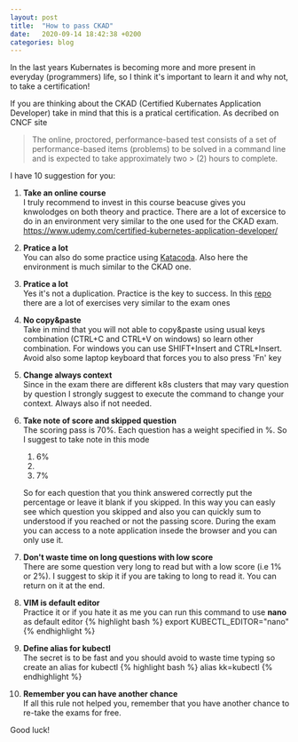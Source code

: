 ```yaml
---
layout: post
title:  "How to pass CKAD"
date:   2020-09-14 18:42:38 +0200
categories: blog
---
```

In the last years Kubernates is becoming more and more present in everyday (programmers) life, so I think it's important to learn it and why not, to take a certification!

If you are thinking about the CKAD (Certified Kubernates Application Developer) take in mind that this is a pratical certification. As decribed on CNCF site 

> The online, proctored, performance-based test consists of a set of performance-based items (problems) to be solved in a command line and is expected to take approximately two > (2) hours to complete.

I have 10 suggestion for you:

1. **Take an online course** \
    I truly recommend to invest in this course beacuse gives you knwolodges on both theory and practice. There are a lot of excersice to do in an environment very similar to the one used for the CKAD exam. https://www.udemy.com/certified-kubernetes-application-developer/
2. **Pratice a lot** \
    You can also do some practice using [Katacoda](https://www.katacoda.com/). Also here the environment is much similar to the CKAD one.
3. **Pratice a lot** \
    Yes it's not a duplication. Practice is the key to success. In this [repo](https://github.com/dgkanatsios/CKAD-exercises) there are a lot of exercises very similar to the exam ones
4. **No copy&paste** \
    Take in mind that you will not able to copy&paste using usual keys combination (CTRL+C and CTRL+V on windows) so learn other combination. For windows you can use SHIFT+Insert and CTRL+Insert. Avoid also some laptop keyboard that forces you to also press 'Fn' key
5. **Change always context** \
   Since in the exam there are different k8s clusters that may vary question by question I strongly suggest to execute the command to change your context. Always also if not needed. 
6. **Take note of score and skipped question** \
    The scoring pass is 70%. Each question has a weight specified in %. So I suggest to take note in this mode
    1. 6%
    2. 
    3. 7%
    
    So for each question that you think answered correctly put the percentage or leave it blank if you skipped. In this way you can easly see which question you skipped and also you can quickly sum to understood if you reached or not the passing score. During the exam you can access to a note application insede the browser and you can only use it. 

7. **Don't waste time on long questions with low score** \
   There are some question very long to read but with a low score (i.e 1% or 2%). I suggest to skip it if you are taking to long to read it. You can return on it at the end.
8. **VIM is default editor** \
    Practice it or if you hate it as me you can run this command to use **nano** as default editor
    {% highlight bash %}
      export KUBECTL_EDITOR="nano"
    {% endhighlight %}
9. **Define alias for kubectl** \
    The secret is to be fast and you should avoid to waste time typing so create an alias for kubectl
    {% highlight bash %}
    alias kk=kubectl
    {% endhighlight %}
10. **Remember you can have another chance** \
    If all this rule not helped you, remember that you have another chance to re-take the exams for free. 
    
Good luck!
